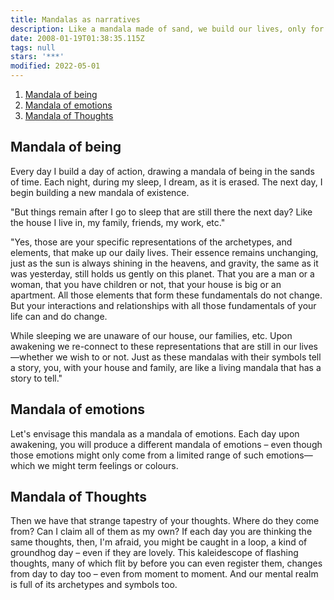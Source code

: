 ```yaml
---
title: Mandalas as narratives
description: Like a mandala made of sand, we build our lives, only for it to be washed away in the ocean of time.
date: 2008-01-19T01:38:35.115Z
tags: null
stars: '***'
modified: 2022-05-01
---
```


1. [Mandala of being](#mandala-of-being)
2. [Mandala of emotions](#mandala-of-emotions)
3. [Mandala of Thoughts](#mandala-of-thoughts)

## Mandala of being

Every day I build a day of action, drawing a mandala of being in the sands of time. Each night, during my sleep, I dream, as it is erased. The next day, I begin building a new mandala of existence.

"But things remain after I go to sleep that are still there the next day? Like the house I live in, my family, friends, my work, etc."

"Yes, those are your specific representations of the archetypes, and elements, that make up our daily lives. Their essence remains unchanging,
just as the sun is always shining in the heavens, and gravity, the same as it was yesterday, still holds us gently on this planet. That you are a man or a woman, that you have children or not, that your house is big or an apartment. All those elements that form these fundamentals do not change. But your interactions and relationships with all those fundamentals of your life can and do change.

While sleeping we are unaware of our house, our families, etc. Upon awakening we re-connect to these representations that are still in our lives&mdash;whether we wish to or not. Just as these mandalas with their symbols tell a story, you, with your house and family, are like a living mandala that has a story to tell."

## Mandala of emotions

Let's envisage this mandala as a mandala of emotions. Each day upon awakening, you will produce a different mandala of emotions – even though those emotions might only come from a limited range of such emotions&mdash;which we might term feelings or colours.

## Mandala of Thoughts

Then we have that strange tapestry of your thoughts. Where do they come from? Can I claim all of them as my own? If each day you are thinking the same thoughts, then, I'm afraid, you might be caught in a loop, a kind of groundhog day – even if they are lovely. This kaleidescope of flashing thoughts, many of which flit by before you can even register them, changes from day to day too – even from moment to moment. And our mental realm is full of its archetypes and symbols too.
